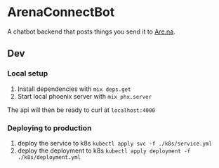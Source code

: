 # ArenaConnectBot

A chatbot backend that posts things you send it to [Are.na](https://are.na).

## Dev

### Local setup

1. Install dependencies with `mix deps.get`
1. Start local phoenix server with `mix phx.server`

The api will then be ready to curl at `localhost:4000`

### Deploying to production

1. deploy the service to k8s `kubectl apply svc -f ./k8s/service.yml`
1. deploy the deployment to k8s `kubectl apply deployment -f ./k8s/deployment.yml`


